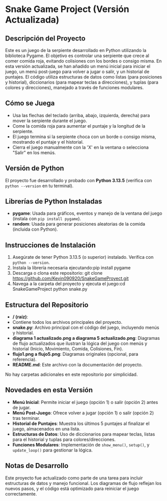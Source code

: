 # Snake Game Project (Versión Actualizada)

## Descripción del Proyecto
Este es un juego de la serpiente desarrollado en Python utilizando la biblioteca Pygame. El objetivo es controlar una serpiente que crece al comer comida roja, evitando colisiones con los bordes o consigo misma. En esta versión actualizada, se han añadido un menú inicial para iniciar el juego, un menú post-juego para volver a jugar o salir, y un historial de puntajes. El código utiliza estructuras de datos como listas (para posiciones y historial), diccionarios (para mapear teclas a direcciones), y tuplas (para colores y direcciones), manejado a través de funciones modulares.

## Cómo se Juega
- Usa las flechas del teclado (arriba, abajo, izquierda, derecha) para mover la serpiente durante el juego.
- Come la comida roja para aumentar el puntaje y la longitud de la serpiente.
- El juego termina si la serpiente choca con un borde o consigo misma, mostrando el puntaje y el historial.
- Cierra el juego manualmente con la 'X' en la ventana o selecciona "Salir" en los menús.

## Versión de Python
El proyecto fue desarrollado y probado con **Python 3.13.5** (verifica con `python --version` en tu terminal).

## Librerías de Python Instaladas
- **pygame**: Usada para gráficos, eventos y manejo de la ventana del juego (instala con `pip install pygame`).
- **random**: Usada para generar posiciones aleatorias de la comida (incluida con Python).

## Instrucciones de Instalación
1. Asegúrate de tener Python 3.13.5 (o superior) instalado. Verifica con `python --version`.
2. Instala la librería necesaria ejecutando:pip install pygame
3. Descarga o clona este repositorio: git clone https://github.com/Kevin090920/SnakeGameProyect.git
4. Navega a la carpeta del proyecto y ejecuta el juego:cd SnakeGameProject python snake.py

## Estructura del Repositorio
- **/ (raíz)**:
- Contiene todos los archivos principales del proyecto.
- **snake.py**: Archivo principal con el código del juego, incluyendo menús y historial.
- **diagrama 1 actualizado.png a diagrama 5 actualizado.png**: Diagramas de flujo actualizados que ilustran la lógica del juego con menús y historial (Inicio, Movimiento, Comida, Colisiones, Fin).
- **flujo1.png a flujo5.png**: Diagramas originales (opcional, para referencia).
- **README.md**: Este archivo con la documentación del proyecto.

No hay carpetas adicionales en este repositorio por simplicidad.

## Novedades en esta Versión
- **Menú Inicial**: Permite iniciar el juego (opción 1) o salir (opción 2) antes de jugar.
- **Menú Post-Juego**: Ofrece volver a jugar (opción 1) o salir (opción 2) tras terminar.
- **Historial de Puntajes**: Muestra los últimos 5 puntajes al finalizar el juego, almacenados en una lista.
- **Estructuras de Datos**: Uso de diccionarios para mapear teclas, listas para el historial y tuplas para colores/direcciones.
- **Funciones Modulares**: Implementación de `show_menu()`, `setup()`, y `update_loop()` para gestionar la lógica.

## Notas de Desarrollo
Este proyecto fue actualizado como parte de una tarea para incluir estructuras de datos y manejo funcional. Los diagramas de flujo reflejan los nuevos pasos, y el código está optimizado para reiniciar el juego correctamente.